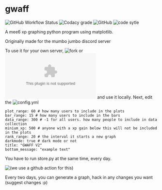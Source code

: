 # gwaff

![GitHub Workflow Status](https://img.shields.io/github/workflow/status/bwac2517/gwaff/record-xp-data?label=Xp%20Data%20Recording&style=for-the-badge) ![Codacy grade](https://img.shields.io/codacy/grade/ca5609bf92774f9ea1d6b55cbea6dfed?style=for-the-badge) ![GitHub](https://img.shields.io/github/license/bwac2517/gwaff?style=for-the-badge) ![code sytle](https://img.shields.io/badge/code%20style-black-black?style=for-the-badge)

A mee6 xp graphing python program using matplotlib.

Originally made for the mumbo jumbo discord server

To use it for your own server, ![fork](https://github.com/bwac2517/gwaff/fork) or ![download it](https://github.com/bwac2517/gwaff/archive/master.zip) and use it locally.
Next, edit the ![config.yml](https://github.com/bwac2517/gwaff/blob/master/config.yml)

```server_id: 377946908783673344 # your server id
plot_range: 60 # how many users to include in the plots
bar_range: 15 # how many users to include in the bars
data_range: 300 # -1 for all users. how many people to include in data collection
minium_xp: 500 # anyone with a xp gain below this will not be included in the plots
rank_range: 20 # the interval it starts a new graph
darkmode: true # dark mode or not
title: "GWAFF V2"
bottom_message: "example text"
```

You have to run store.py at the same time, every day.

![(we use a github action for this)](https://github.com/bwac2517/gwaff/blob/master/.github/workflows/main.yml)

Every two days, you can generate a graph, hack in any changes you want (suggest changes :p)
